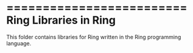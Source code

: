=========================
Ring Libraries in Ring
=========================

This folder contains libraries for Ring written in the Ring programming language.
